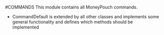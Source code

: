#COMMANDS
This module contains all MoneyPouch commands.

- CommandDefault is extended by all other classes and implements some general functionality 
  and defines which methods should be implemented